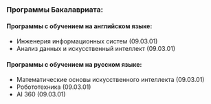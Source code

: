 ### Программы Бакалавриата:

#### Программы с обучением на английском языке:
* Инженерия информационных систем (09.03.01)
* Анализ данных и искусственный интеллект (09.03.01)

#### Программы с обучением на русском языке:
* Математические основы искусственного интеллекта (09.03.01)
* Робототехника (09.03.01)
* AI 360 (09.03.01)